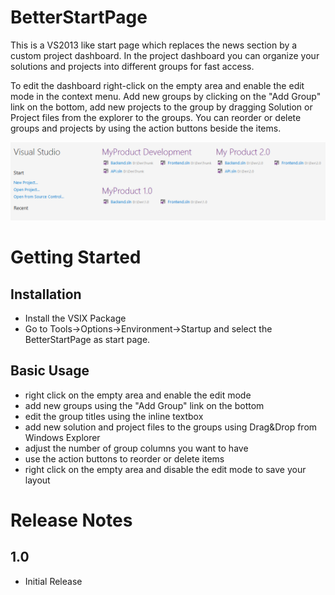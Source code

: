 # BetterStartPage

This is a VS2013 like start page which replaces the news section by a custom project dashboard.
In the project dashboard you can organize your solutions and projects into different groups for fast access. 

To edit the dashboard right-click on the empty area and enable the edit mode in the context menu. 
Add new groups by clicking on the "Add Group" link on the bottom, add new projects to the group by dragging Solution or Project files from the explorer to the groups. 
You can reorder or delete groups and projects by using the action buttons beside the items. 

![Screenshot](https://github.com/Danielku15/BetterStartPage/blob/master/BetterStartPage/startpagepreview.png?raw=1 "Screenshot")


# Getting Started

## Installation

- Install the VSIX Package
- Go to Tools->Options->Environment->Startup and select the BetterStartPage as start page. 

## Basic Usage

- right click on the empty area and enable the edit mode 
- add new groups using the "Add Group" link on the bottom
- edit the group titles using the inline textbox
- add new solution and project files to the groups using Drag&Drop from Windows Explorer
- adjust the number of group columns you want to have
- use the action buttons to reorder or delete items 
- right click on the empty area and disable the edit mode to save your layout 

# Release Notes 

## 1.0

- Initial Release
